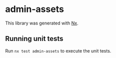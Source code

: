 # admin-assets

This library was generated with [Nx](https://nx.dev).

## Running unit tests

Run `nx test admin-assets` to execute the unit tests.
